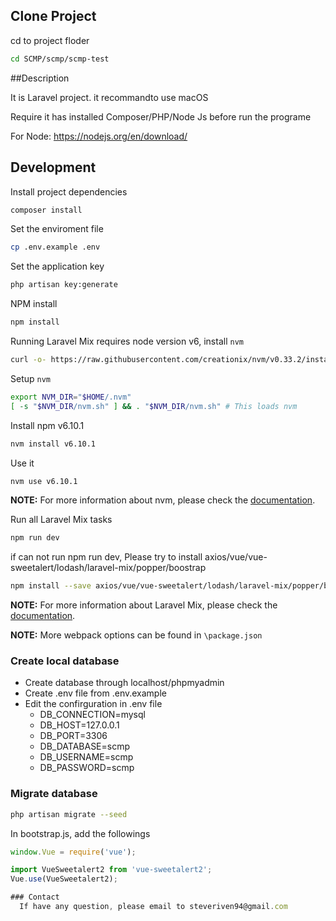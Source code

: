 
## Clone Project

cd to project floder
```bash
cd SCMP/scmp/scmp-test
```

##Description

It is Laravel project. it recommandto use macOS

Require it has installed Composer/PHP/Node Js before run the programe

For Node: https://nodejs.org/en/download/
## Development

Install project dependencies

```bash
composer install
```
Set the enviroment file

```bash
cp .env.example .env
```

Set the application key

```bash
php artisan key:generate
```

NPM install

```bash
npm install
```

Running Laravel Mix requires node version v6, install `nvm`

```bash
curl -o- https://raw.githubusercontent.com/creationix/nvm/v0.33.2/install.sh | bash
```

Setup `nvm`

```bash
export NVM_DIR="$HOME/.nvm"
[ -s "$NVM_DIR/nvm.sh" ] && . "$NVM_DIR/nvm.sh" # This loads nvm
```

Install npm v6.10.1

```bash
nvm install v6.10.1
```

Use it

```bash
nvm use v6.10.1
```

**NOTE:** For more information about nvm, please check the [documentation](https://github.com/creationix/nvm).

Run all Laravel Mix tasks

```bash
npm run dev
```

if can not run npm run dev, Please try to install axios/vue/vue-sweetalert/lodash/laravel-mix/popper/boostrap

```bash
npm install --save axios/vue/vue-sweetalert/lodash/laravel-mix/popper/boostrap
```
**NOTE:** For more information about Laravel Mix, please check the [documentation](https://laravel.com/docs/5.4/mix).

**NOTE:** More webpack options can be found in `\package.json`

### Create local database

- Create database through localhost/phpmyadmin
- Create .env file from .env.example
- Edit the confirguration in .env file
  - DB_CONNECTION=mysql
  - DB_HOST=127.0.0.1
  - DB_PORT=3306
  - DB_DATABASE=scmp    
  - DB_USERNAME=scmp
  - DB_PASSWORD=scmp

### Migrate database

```bash
php artisan migrate --seed
```


In bootstrap.js, add the followings

```javascript
window.Vue = require('vue');

import VueSweetalert2 from 'vue-sweetalert2';
Vue.use(VueSweetalert2);

### Contact
  If have any question, please email to steveriven94@gmail.com
